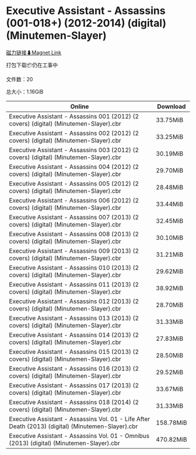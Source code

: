 # Executive Assistant - Assassins (001-018+) (2012-2014) (digital) (Minutemen-Slayer)

[磁力链接⬇Magnet Link](magnet:?xt=urn:btih:0e4163dd697e05d6c7c2fa683a2d369836b6f750&dn=Executive%20Assistant%20-%20Assassins%20%28001-018%2B%29%20%282012-2014%29%20%28digital%29%20%28Minutemen-Slayer%29)

打包下载📦仍在工事中

文件数：20

总大小：1.16GiB

Online | Download
--- | ---
Executive Assistant - Assassins 001 (2012) (2 covers) (digital) (Minutemen-Slayer).cbr | 33.75MiB
Executive Assistant - Assassins 002 (2012) (2 covers) (digital) (Minutemen-Slayer).cbr | 33.25MiB
Executive Assistant - Assassins 003 (2012) (2 covers) (digital) (Minutemen-Slayer).cbr | 30.19MiB
Executive Assistant - Assassins 004 (2012) (2 covers) (digital) (Minutemen-Slayer).cbr | 29.70MiB
Executive Assistant - Assassins 005 (2012) (2 covers) (digital) (Minutemen-Slayer).cbr | 28.48MiB
Executive Assistant - Assassins 006 (2012) (2 covers) (digital) (Minutemen-Slayer).cbr | 33.44MiB
Executive Assistant - Assassins 007 (2013) (2 covers) (digital) (Minutemen-Slayer).cbr | 32.45MiB
Executive Assistant - Assassins 008 (2013) (2 covers) (digital) (Minutemen-Slayer).cbr | 30.10MiB
Executive Assistant - Assassins 009 (2013) (2 covers) (digital) (Minutemen-Slayer).cbr | 31.21MiB
Executive Assistant - Assassins 010 (2013) (2 covers) (digital) (Minutemen-Slayer).cbr | 29.62MiB
Executive Assistant - Assassins 011 (2013) (2 covers) (digital) (Minutemen-Slayer).cbr | 38.92MiB
Executive Assistant - Assassins 012 (2013) (2 covers) (digital) (Minutemen-Slayer).cbr | 28.70MiB
Executive Assistant - Assassins 013 (2013) (2 covers) (digital) (Minutemen-Slayer).cbr | 31.33MiB
Executive Assistant - Assassins 014 (2013) (2 covers) (digital) (Minutemen-Slayer).cbr | 27.83MiB
Executive Assistant - Assassins 015 (2013) (2 covers) (digital) (Minutemen-Slayer).cbr | 28.50MiB
Executive Assistant - Assassins 016 (2013) (2 covers) (digital) (Minutemen-Slayer).cbr | 29.52MiB
Executive Assistant - Assassins 017 (2013) (2 covers) (digital) (Minutemen-Slayer).cbr | 33.67MiB
Executive Assistant - Assassins 018 (2014) (2 covers) (digital) (Minutemen-Slayer).cbr | 31.33MiB
Executive Assistant - Assassins Vol. 01 - Life After Death (2013) (digital) (Minutemen-Slayer).cbr | 158.78MiB
Executive Assistant - Assassins Vol. 01 - Omnibus (2013) (digital) (Minutemen-Slayer).cbr | 470.82MiB